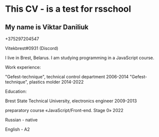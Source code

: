 # This CV - is a test for rsschool

## My name is Viktar Daniliuk

+375297204547 

Vitekbrest#0931 (Discord)

I live in Brest, Belarus.
I am studying programming in a JavaScript course.

Work experience:

"Gefest-technique", technical control department 2006-2014
"Gefest-technique", plastics molder 2014-2022

Education:

Brest State Technical University, electronics engineer 2009-2013

preparatory course «JavaScript/Front-end. Stage 0» 2022

Russian - native

English - A2